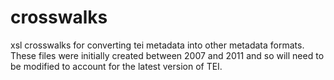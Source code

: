 # crosswalks

xsl crosswalks for converting tei metadata into other metadata formats. These files were initially created between 2007 and 2011 and so will need to be modified to account for the latest version of TEI.
